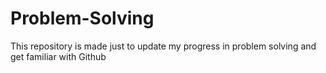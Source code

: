 # Problem-Solving
This repository is made just to update my progress in problem solving and get familiar with Github 
